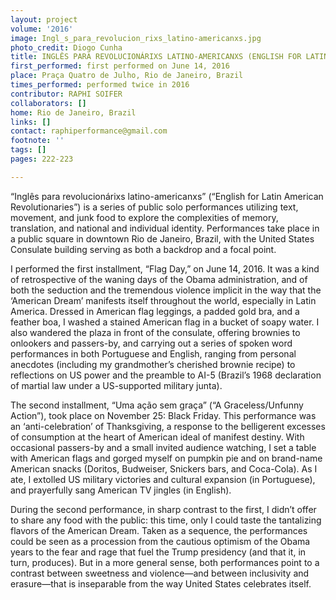 ```yaml
---
layout: project
volume: '2016'
image: Ingl_s_para_revolucion_rixs_latino-americanxs.jpg
photo_credit: Diogo Cunha
title: INGLÊS PARA REVOLUCIONÁRIXS LATINO-AMERICANXS (ENGLISH FOR LATIN AMERICAN REVOLUTIONARIES)
first_performed: first performed on June 14, 2016
place: Praça Quatro de Julho, Rio de Janeiro, Brazil
times_performed: performed twice in 2016
contributor: RAPHI SOIFER
collaborators: []
home: Rio de Janeiro, Brazil
links: []
contact: raphiperformance@gmail.com
footnote: ''
tags: []
pages: 222-223

---
```


“Inglês para revolucionárixs latino-americanxs” (“English for Latin American Revolutionaries”) is a series of public solo performances utilizing text, movement, and junk food to explore the complexities of memory, translation, and national and individual identity. Performances take place in a public square in downtown Rio de Janeiro, Brazil, with the United States Consulate building serving as both a backdrop and a focal point.

I performed the first installment, “Flag Day,” on June 14, 2016. It was a kind of retrospective of the waning days of the Obama administration, and of both the seduction and the tremendous violence implicit in the way that the ‘American Dream’ manifests itself throughout the world, especially in Latin America. Dressed in American flag leggings, a padded gold bra, and a feather boa, I washed a stained American flag in a bucket of soapy water. I also wandered the plaza in front of the consulate, offering brownies to onlookers and passers-by, and carrying out a series of spoken word performances in both Portuguese and English, ranging from personal anecdotes (including my grandmother’s cherished brownie recipe) to reflections on US power and the preamble to AI-5 (Brazil’s 1968 declaration of martial law under a US-supported military junta).

The second installment, “Uma ação sem graça” (“A Graceless/Unfunny Action”), took place on November 25: Black Friday. This performance was an ‘anti-celebration’ of Thanksgiving, a response to the belligerent excesses of consumption at the heart of American ideal of manifest destiny. With occasional passers-by and a small invited audience watching, I set a table with American flags and gorged myself on pumpkin pie and on brand-name American snacks (Doritos, Budweiser, Snickers bars, and Coca-Cola). As I ate, I extolled US military victories and cultural expansion (in Portuguese), and prayerfully sang American TV jingles (in English).

During the second performance, in sharp contrast to the first, I didn’t offer to share any food with the public: this time, only I could taste the tantalizing flavors of the American Dream. Taken as a sequence, the performances could be seen as a procession from the cautious optimism of the Obama years to the fear and rage that fuel the Trump presidency (and that it, in turn, produces). But in a more general sense, both performances point to a contrast between sweetness and violence—and between inclusivity and erasure—that is inseparable from the way United States celebrates itself.
